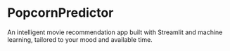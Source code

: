 # PopcornPredictor
An intelligent movie recommendation app built with Streamlit and machine learning, tailored to your mood and available time.
